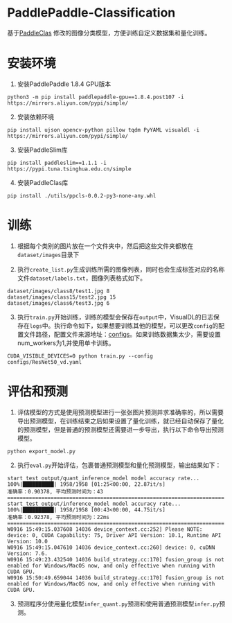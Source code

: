 # PaddlePaddle-Classification
基于[PaddleClas](https://github.com/PaddlePaddle/PaddleClas) 修改的图像分类模型，方便训练自定义数据集和量化训练。

# 安装环境

1. 安装PaddlePaddle 1.8.4 GPU版本
```shell script
python3 -m pip install paddlepaddle-gpu==1.8.4.post107 -i https://mirrors.aliyun.com/pypi/simple/
```

2. 安装依赖环境
```shell script
pip install ujson opencv-python pillow tqdm PyYAML visualdl -i https://mirrors.aliyun.com/pypi/simple/
```

3. 安装PaddleSlim库
```shell script
pip install paddleslim==1.1.1 -i https://pypi.tuna.tsinghua.edu.cn/simple
```

4. 安装PaddleClas库
```shell script
pip install ./utils/ppcls-0.0.2-py3-none-any.whl
```

# 训练

1. 根据每个类别的图片放在一个文件夹中，然后把这些文件夹都放在`dataset/images`目录下

2. 执行`create_list.py`生成训练所需的图像列表，同时也会生成标签对应的名称文件`dataset/labels.txt`，图像列表格式如下。
```shell script
dataset/images/class8/test1.jpg 8
dataset/images/class15/test2.jpg 15
dataset/images/class6/test3.jpg 6
```

3. 执行`train.py`开始训练，训练的模型会保存在`output`中，VisualDL的日志保存在`logs`中。执行命令如下，如果想要训练其他的模型，可以更改`config`的配置文件路径，配置文件来源地址：[configs](https://github.com/PaddlePaddle/PaddleClas/tree/master/configs)。如果训练数据集太少，需要设置num_workers为1,并使用单卡训练。
```shell script
CUDA_VISIBLE_DEVICES=0 python train.py --config configs/ResNet50_vd.yaml
```

# 评估和预测

1. 评估模型的方式是使用预测模型进行一张张图片预测并求准确率的，所以需要导出预测模型，在训练结束之后如果设置了量化训练，就已经自动保存了量化的预测模型，但是普通的预测模型还需要进一步导出，执行以下命令导出预测模型。
```shell script
python export_model.py
```

2. 执行`eval.py`开始评估，包裹普通预测模型和量化预测模型，输出结果如下：
```
start test output/quant_inference_model model accuracy rate...
100%|██████████| 1958/1958 [01:25<00:00, 22.87it/s]
准确率：0.90378, 平均预测时间为：43
======================================================================
start test output/inference_model model accuracy rate...
100%|██████████| 1958/1958 [00:43<00:00, 44.75it/s]
准确率：0.92378, 平均预测时间为：22ms
======================================================================
W0916 15:49:15.037608 14036 device_context.cc:252] Please NOTE: device: 0, CUDA Capability: 75, Driver API Version: 10.1, Runtime API Version: 10.0
W0916 15:49:15.047610 14036 device_context.cc:260] device: 0, cuDNN Version: 7.6.
W0916 15:49:23.432540 14036 build_strategy.cc:170] fusion_group is not enabled for Windows/MacOS now, and only effective when running with CUDA GPU.
W0916 15:50:49.659044 14036 build_strategy.cc:170] fusion_group is not enabled for Windows/MacOS now, and only effective when running with CUDA GPU.
```

3. 预测程序分使用量化模型`infer_quant.py`预测和使用普通预测模型`infer.py`预测。